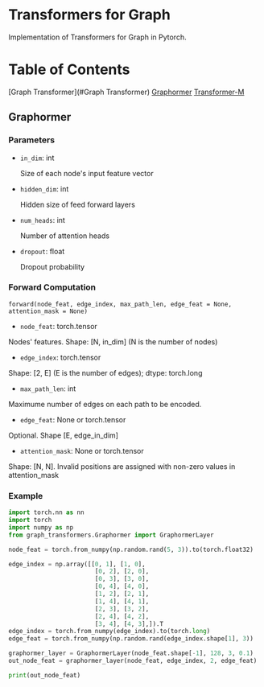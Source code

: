 # Transformers for Graph
Implementation of Transformers for Graph in Pytorch. 

# Table of Contents

[Graph Transformer](#Graph Transformer)
[Graphormer](#Graphormer)
[Transformer-M](#Transformer-M)

## Graphormer

### Parameters

* ```in_dim```: int

  Size of each node's input feature vector
* ```hidden_dim```: int
  
  Hidden size of feed forward layers
  
* ```num_heads```: int

  Number of attention heads
  
* ```dropout```: float
  
  Dropout probability
  
### Forward Computation
```
forward(node_feat, edge_index, max_path_len, edge_feat = None, attention_mask = None)
```
* ```node_feat```: torch.tensor

Nodes' features. Shape: [N, in_dim] (N is the number of nodes)

* ```edge_index```: torch.tensor

Shape: [2, E] (E is the number of edges); dtype: torch.long

* ```max_path_len```: int

Maximume number of edges on each path to be encoded.

* ```edge_feat```: None or torch.tensor

Optional. Shape [E, edge_in_dim]

* ```attention_mask```: None or torch.tensor

Shape: [N, N]. Invalid positions are assigned with non-zero values in attention_mask

### Example
```python
import torch.nn as nn
import torch
import numpy as np
from graph_transformers.Graphormer import GraphormerLayer

node_feat = torch.from_numpy(np.random.rand(5, 3)).to(torch.float32)

edge_index = np.array([[0, 1], [1, 0],
                        [0, 2], [2, 0],
                        [0, 3], [3, 0],
                        [0, 4], [4, 0],
                        [1, 2], [2, 1],
                        [1, 4], [4, 1],
                        [2, 3], [3, 2],
                        [2, 4], [4, 2], 
                        [3, 4], [4, 3],]).T
edge_index = torch.from_numpy(edge_index).to(torch.long)
edge_feat = torch.from_numpy(np.random.rand(edge_index.shape[1], 3))

graphormer_layer = GraphormerLayer(node_feat.shape[-1], 128, 3, 0.1)
out_node_feat = graphormer_layer(node_feat, edge_index, 2, edge_feat)

print(out_node_feat)
```
